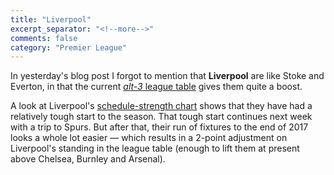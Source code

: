 ```yaml
---
title: "Liverpool"
excerpt_separator: "<!--more-->"
comments: false
category: "Premier League"
---
```


In yesterday's blog post I forgot to mention that **Liverpool**
are like Stoke and Everton, in that the current 
[*alt-3* league table](/leagues/england-premier-league) gives them
quite a boost. 

A look at Liverpool's 
[schedule-strength chart](/leagues/england-premier-league/schedule-strength-Liv/) 
shows that they have had a relatively tough start to the season. That tough start 
continues next week with a trip to Spurs.  But after that, their run of fixtures to
the end of 2017 looks a whole lot easier &mdash; which 
results in a 2-point adjustment
on Liverpool's 
standing in the league table (enough to lift them at present above Chelsea,
Burnley and Arsenal).


